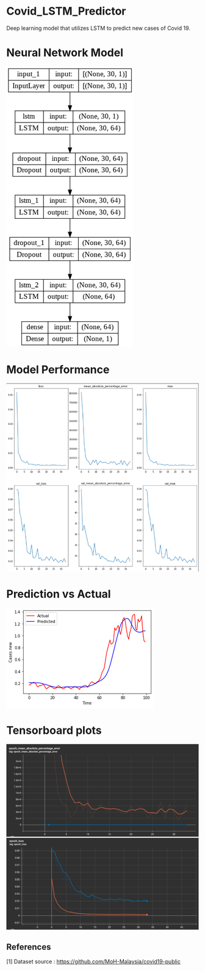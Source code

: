 # Covid_LSTM_Predictor

Deep learning model that utilizes LSTM to predict new cases of Covid 19.

# Neural Network Model
![Model](https://github.com/Nesan135/Covid_LSTM_Predictor/blob/main/src/model.png?raw=true)

# Model Performance
![Performance](https://github.com/Nesan135/Covid_LSTM_Predictor/blob/main/src/performance.png?raw=true)

# Prediction vs Actual
![Predictions](https://github.com/Nesan135/Covid_LSTM_Predictor/blob/main/src/pred%20vs%20actual.png)

# Tensorboard plots
![epoch_mape](https://github.com/Nesan135/Covid_LSTM_Predictor/blob/main/src/epoch_mape.png?raw=true)
![epoch_loss](https://github.com/Nesan135/Covid_LSTM_Predictor/blob/main/src/epoch_loss.png?raw=true)
## References
<a id="1">[1]</a> 
Dataset source : https://github.com/MoH-Malaysia/covid19-public
